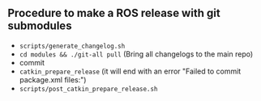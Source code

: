 ## Procedure to make a ROS release with git submodules

- `scripts/generate_changelog.sh`
- `cd modules && ./git-all pull` (Bring all changelogs to the main repo)
- commit
- `catkin_prepare_release` (it will end with an error "Failed to commit package.xml files:")
- `scripts/post_catkin_prepare_release.sh`